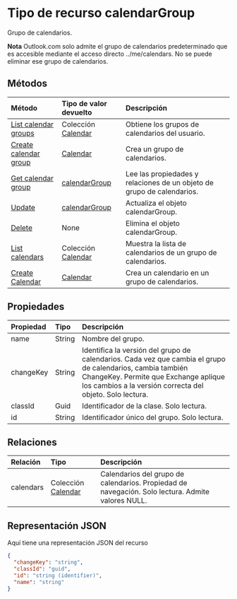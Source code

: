 # <a name="calendargroup-resource-type"></a>Tipo de recurso calendarGroup

Grupo de calendarios.

**Nota** Outlook.com solo admite el grupo de calendarios predeterminado que es accesible mediante el acceso directo ../me/calendars. No se puede eliminar ese grupo de calendarios.

## <a name="methods"></a>Métodos

| Método       | Tipo de valor devuelto  |Descripción|
|:---------------|:--------|:----------|
|[List calendar groups](../api/user_list_calendargroups.md) |Colección [Calendar](calendar.md)| Obtiene los grupos de calendarios del usuario.|
|[Create calendar group](../api/user_post_calendargroups.md) |[Calendar](calendar.md)| Crea un grupo de calendarios.|
|[Get calendar group](../api/calendargroup_get.md) | [calendarGroup](calendargroup.md) |Lee las propiedades y relaciones de un objeto de grupo de calendarios.|
|[Update](../api/calendargroup_update.md) | [calendarGroup](calendargroup.md) |Actualiza el objeto calendarGroup. |
|[Delete](../api/calendargroup_delete.md) | None |Elimina el objeto calendarGroup. |
|[List calendars](../api/calendargroup_list_calendars.md) |Colección [Calendar](calendar.md)| Muestra la lista de calendarios de un grupo de calendarios.|
|[Create Calendar](../api/calendargroup_post_calendars.md) |[Calendar](calendar.md)| Crea un calendario en un grupo de calendarios.|

## <a name="properties"></a>Propiedades
| Propiedad     | Tipo   |Descripción|
|:---------------|:--------|:----------|
|name|String|Nombre del grupo.|
|changeKey|String|Identifica la versión del grupo de calendarios. Cada vez que cambia el grupo de calendarios, cambia también ChangeKey. Permite que Exchange aplique los cambios a la versión correcta del objeto. Solo lectura.|
|classId|Guid|Identificador de la clase. Solo lectura.|
|id|String|Identificador único del grupo. Solo lectura.|

## <a name="relationships"></a>Relaciones
| Relación | Tipo   |Descripción|
|:---------------|:--------|:----------|
|calendars|Colección [Calendar](calendar.md)|Calendarios del grupo de calendarios. Propiedad de navegación. Solo lectura. Admite valores NULL.|

## <a name="json-representation"></a>Representación JSON

Aquí tiene una representación JSON del recurso

<!-- {
  "blockType": "resource",
  "optionalProperties": [
    "calendars"
  ],
  "keyProperty": "id",
  "@odata.type": "microsoft.graph.calendarGroup"
}-->

```json
{
  "changeKey": "string",
  "classId": "guid",
  "id": "string (identifier)",
  "name": "string"
}

```


<!-- uuid: 8fcb5dbc-d5aa-4681-8e31-b001d5168d79
2015-10-25 14:57:30 UTC -->
<!-- {
  "type": "#page.annotation",
  "description": "calendarGroup resource",
  "keywords": "",
  "section": "documentation",
  "tocPath": ""
}-->
